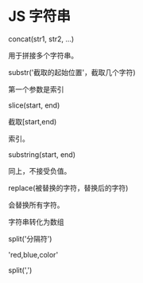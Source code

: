 # JS 字符串

concat(str1, str2, ...)

用于拼接多个字符串。



substr('截取的起始位置'，截取几个字符)

第一个参数是索引



slice(start, end)

截取[start,end)

索引。



substring(start, end)

同上，不接受负值。



replace(被替换的字符，替换后的字符)

会替换所有字符。



字符串转化为数组

split('分隔符')



'red,blue,color'

split(',')



